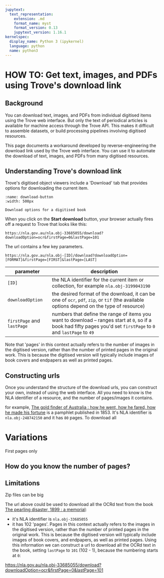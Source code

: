 ```yaml
---
jupytext:
  text_representation:
    extension: .md
    format_name: myst
    format_version: 0.13
    jupytext_version: 1.16.1
kernelspec:
  display_name: Python 3 (ipykernel)
  language: python
  name: python3
---
```


# HOW TO: Get text, images, and PDFs using Trove's download link

## Background

You can download text, images, and PDFs from individual digitised items using the Trove web interface. But only the text of periodical articles is available for machine access through the Trove API. This makes it difficult to assemble datasets, or build processing pipelines involving digitised resources.

This page documents a workaround developed by reverse-engineering the download link used by the Trove web interface. You can use it to automate the download of text, images, and PDFs from many digitised resources.

## Understanding Trove's download link

Trove's digitised object viewers include a 'Download' tab that provides options for downloading the current item.

```{figure} ../../images/download-button.png
:name: download-button
:width: 500px

Download options for a digitised book
```

When you click on the **Start download** button, your browser actually fires off a request to Trove that looks like this:

`https://nla.gov.au/nla.obj-33685055/download?downloadOption=ocr&firstPage=0&lastPage=101`

The url contains a few key parameters.

`https://nla.gov.au/nla.obj-[ID]/download?downloadOption=[FORMAT]&firstPage=[FIRST]&lastPage=[LAST]`

| parameter | description |
|-----------|-------------|
| `[ID]` | the NLA identifier for the current item or collection, for example `nla.obj-3199043190`
| `downloadOption` | the desired format of the download, it can be one of `ocr`, `pdf`, `zip`, or `tif` (the available options depend on the type of resource)
| `firstPage` and `lastPage` | numbers that define the range of items you want to download – ranges start at `0`, so if a book had fifty pages you'd set `firstPage` to `0` and `lastPage` to `49`|

Note that 'pages' in this context actually refers to the number of images in the digitised version, rather than the number of printed pages in the original work. This is because the digitised version will typically include images of book covers and endpapers as well as printed pages.

## Constructing urls

Once you understand the structure of the download urls, you can construct your own, instead of using the web interface. All you need to know is the NLA identifier of a resource, and the number of pages/images it contains. 

for example, [The gold finder of Australia : how he went, how he fared, how he made his fortune](https://nla.gov.au/nla.obj-248742150) is a pamphlet published in 1853. It's NLA identifier is `nla.obj-248742150` and it has `80` pages. To download all 

# Variations

First pages only

## How do you know the number of pages?

## Limitations

Zip files can be big



The url above could be used to download all the OCRd text from the book [The pearling disaster, 1899 : a memorial](https://nla.gov.au/nla.obj-33685055/):

- it's NLA identifier is `nla.obj-33685055`
- it has 102 'pages'. Pages in this context actually refers to the images in the digitised version, rather than the number of printed pages in the original work. This is because the digitised version will typically include images of book covers, and endpapers, as well as printed pages. Using this information we can construct a url to download all the OCRd text in the book, setting `lastPage` to `101` (102 - 1), because the numbering starts at `0`:

<https://nla.gov.au/nla.obj-33685055/download?downloadOption=ocr&firstPage=0&lastPage=101>


```{code-cell} ipython3

```
